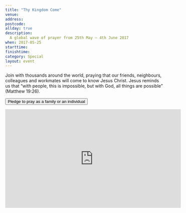 ```yaml
---
title: "Thy Kingdom Come"
venue: 
address: 
postcode: 
allday: true
description: 
  A global wave of prayer from 25th May – 4th June 2017
when: 2017-05-25
starttime: 
finishtime: 
category: Special
layout: event
---
```

Join with thousands around the world, praying that our friends, neighbours, colleagues and workmates will come to know Jesus Christ.  Jesus reminds us that “with people, this is impossible, but with God, all things are possible” (Matthew 19:26).

<div markdown="1" class="text-center">
    <p><a href="https://www.thykingdomcome.global/" target="_blank"><button type="button" class="btn btn-primary">Pledge to pray as a family or an individual</button></a><p>
    <p><iframe width="560" height="315" src="https://www.youtube.com/embed/4m9h3FoeXNA" frameborder="0" allowfullscreen></iframe></p>
</div>




